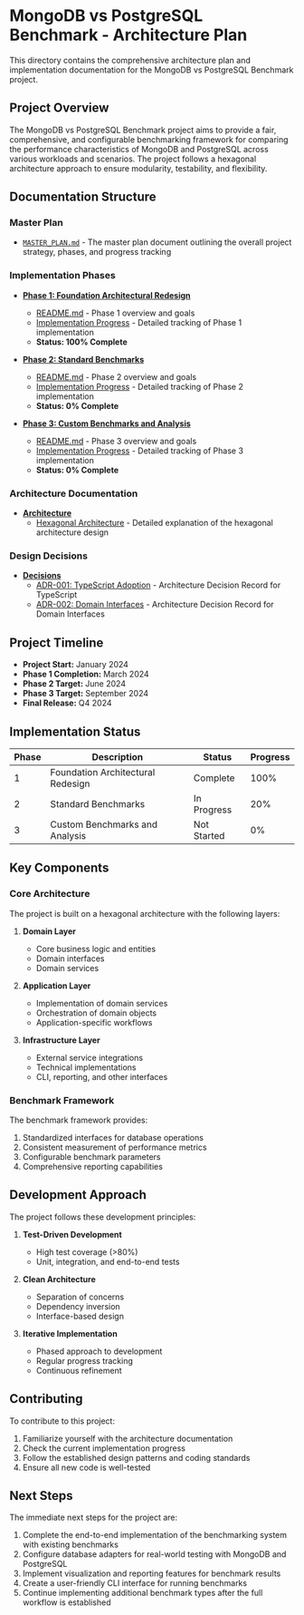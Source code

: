 # MongoDB vs PostgreSQL Benchmark - Architecture Plan

This directory contains the comprehensive architecture plan and implementation documentation for the MongoDB vs PostgreSQL Benchmark project.

## Project Overview

The MongoDB vs PostgreSQL Benchmark project aims to provide a fair, comprehensive, and configurable benchmarking framework for comparing the performance characteristics of MongoDB and PostgreSQL across various workloads and scenarios. The project follows a hexagonal architecture approach to ensure modularity, testability, and flexibility.

## Documentation Structure

### Master Plan

- [`MASTER_PLAN.md`](./MASTER_PLAN.md) - The master plan document outlining the overall project strategy, phases, and progress tracking

### Implementation Phases

- **[Phase 1: Foundation Architectural Redesign](./phase-1/)**
  - [README.md](./phase-1/README.md) - Phase 1 overview and goals
  - [Implementation Progress](./phase-1/implementation-progress.md) - Detailed tracking of Phase 1 implementation
  - **Status: 100% Complete**

- **[Phase 2: Standard Benchmarks](./phase-2/)**
  - [README.md](./phase-2/README.md) - Phase 2 overview and goals
  - [Implementation Progress](./phase-2/implementation-progress.md) - Detailed tracking of Phase 2 implementation
  - **Status: 0% Complete**

- **[Phase 3: Custom Benchmarks and Analysis](./phase-3/)**
  - [README.md](./phase-3/README.md) - Phase 3 overview and goals
  - [Implementation Progress](./phase-3/implementation-progress.md) - Detailed tracking of Phase 3 implementation
  - **Status: 0% Complete**

### Architecture Documentation

- **[Architecture](./architecture/)**
  - [Hexagonal Architecture](./architecture/hexagonal-architecture.md) - Detailed explanation of the hexagonal architecture design

### Design Decisions

- **[Decisions](./decisions/)**
  - [ADR-001: TypeScript Adoption](./decisions/adr-001-typescript-adoption.md) - Architecture Decision Record for TypeScript
  - [ADR-002: Domain Interfaces](./decisions/adr-002-domain-interfaces.md) - Architecture Decision Record for Domain Interfaces

## Project Timeline

- **Project Start:** January 2024
- **Phase 1 Completion:** March 2024
- **Phase 2 Target:** June 2024
- **Phase 3 Target:** September 2024
- **Final Release:** Q4 2024

## Implementation Status

| Phase | Description | Status | Progress |
|-------|-------------|--------|----------|
| 1 | Foundation Architectural Redesign | Complete | 100% |
| 2 | Standard Benchmarks | In Progress | 20% |
| 3 | Custom Benchmarks and Analysis | Not Started | 0% |

## Key Components

### Core Architecture

The project is built on a hexagonal architecture with the following layers:

1. **Domain Layer**
   - Core business logic and entities
   - Domain interfaces
   - Domain services

2. **Application Layer**
   - Implementation of domain services
   - Orchestration of domain objects
   - Application-specific workflows

3. **Infrastructure Layer**
   - External service integrations
   - Technical implementations
   - CLI, reporting, and other interfaces

### Benchmark Framework

The benchmark framework provides:

1. Standardized interfaces for database operations
2. Consistent measurement of performance metrics
3. Configurable benchmark parameters
4. Comprehensive reporting capabilities

## Development Approach

The project follows these development principles:

1. **Test-Driven Development**
   - High test coverage (>80%)
   - Unit, integration, and end-to-end tests

2. **Clean Architecture**
   - Separation of concerns
   - Dependency inversion
   - Interface-based design

3. **Iterative Implementation**
   - Phased approach to development
   - Regular progress tracking
   - Continuous refinement

## Contributing

To contribute to this project:

1. Familiarize yourself with the architecture documentation
2. Check the current implementation progress
3. Follow the established design patterns and coding standards
4. Ensure all new code is well-tested

## Next Steps

The immediate next steps for the project are:

1. Complete the end-to-end implementation of the benchmarking system with existing benchmarks
2. Configure database adapters for real-world testing with MongoDB and PostgreSQL
3. Implement visualization and reporting features for benchmark results
4. Create a user-friendly CLI interface for running benchmarks
5. Continue implementing additional benchmark types after the full workflow is established 